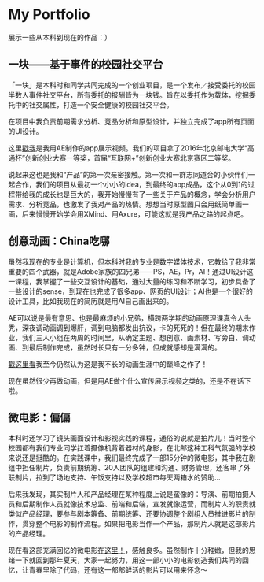 # My Portfolio
展示一些从本科到现在的作品：）
## 一块——基于事件的校园社交平台
「一块」是本科时和同学共同完成的一个创业项目，是一个发布／接受委托的校园半数人事件社交平台，所有委托的报酬皆为一块钱。旨在以委托作为载体，挖掘委托中的社交属性，打造一个安全健康的校园社交平台。


在项目中我负责前期需求分析、竞品分析和原型设计，并独立完成了app所有页面的UI设计。


这里[戳我](https://v.youku.com/v_show/id_XMzc0NDU4MjIyMA==.html?spm=a2hzp.8253876.0.0&f=51834516)是我用AE制作的app展示视频。我们的项目拿了2016年北京邮电大学“高通杯”创新创业大赛一等奖，首届“互联网+”创新创业大赛北京赛区二等奖。

说起来这也是我和“产品”的第一次亲密接触。第一次和一群志同道合的小伙伴们一起合作，我们的项目从最初一个小小的idea，到最终的app成品，这个从0到1的过程带给我的成长也是巨大的，我开始慢慢有了一些关于产品的概念，学会分析用户需求、分析竞品，也激发了我对产品的热情。想想当时原型图只会用纸简单画一画，后来慢慢开始学会用XMind、用Axure，可能这就是我产品之路的起点吧。
## 创意动画：China吃哪
虽然我现在的专业是计算机，但本科时我的专业是数字媒体技术，它教给了我非常重要的四个武器，就是Adobe家族的四兄弟——PS，AE，Pr，AI！通过UI设计这一课程，我掌握了一些交互设计的基础，通过大量的练习和不断学习，初步具备了一些设计的sense，到现在也完成了很多app、网页的UI设计；AI也是一个很好的设计工具，比如我现在的简历就是用AI自己画出来的。

AE可以说是最有意思、也是最麻烦的小兄弟，横跨两学期的动画原理课真令人头秃，深夜调动画调到爆肝，调到电脑都发出抗议，卡的死死的！但在最终的期末作业，我们三人小组在两周的时间里，从确定主题、想创意、画素材、写旁白、调动画、到最后制作完成，虽然时长只有一分多钟，但成就感却是满满的。

[戳这里看](https://v.youku.com/v_show/id_XMzc0NDU5NjkxMg==.html?spm=a2h0k.11417342.soresults.dtitle)我至今仍然认为这是我不长的动画生涯中的巅峰之作了！

现在虽然很少再做动画，但是用AE做个什么宣传展示视频之类的，还是不在话下啦。
## 微电影：偏偏
本科时还学习了镜头画面设计和影视实践的课程，通俗的说就是拍片儿！当时整个校园都有我们专业同学扛着摄像机背着器材的身影，在北邮这种工科气氛强的学校来说还是挺酷的。在实践课中，我们最终完成了一部15分钟的微电影，其中我在剧组中担任制片，负责前期统筹、20人团队的组建和沟通、财务管理，还客串了外联制片，拉到了场地支持、午饭支持以及学校超市每天两箱水的赞助...

后来我发现，其实制片人和产品经理在某种程度上说是蛮像的：导演、前期拍摄人员和后期制作人员就像技术总监、前端和后端，宣发就像运营，而制片人的职责就类似产品经理，要参与剧本筹备、前期统筹、还要协调整个剧组人员推进影片的制作，贯穿整个电影的制作流程。如果把电影当作一个产品，那制片人就是这部影片的产品经理。

现在看这部充满回忆的微电影[在这里！](https://v.qq.com/x/page/b0360h7ihpb.html?)，感触良多。虽然制作十分稚嫩，但我的思绪一下就回到那年夏天，大家一起努力，用这一部小小的电影创造我们共同的回忆，让青春里除了代码，还有这一部部鲜活的影片可以用来怀念～
